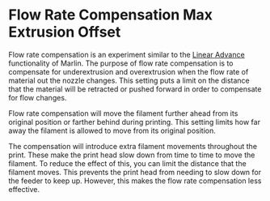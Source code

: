 Flow Rate Compensation Max Extrusion Offset
====
Flow rate compensation is an experiment similar to the [Linear Advance](http://marlinfw.org/docs/features/lin_advance.html) functionality of Marlin. The purpose of flow rate compensation is to compensate for underextrusion and overextrusion when the flow rate of material out the nozzle changes. This setting puts a limit on the distance that the material will be retracted or pushed forward in order to compensate for flow changes.

Flow rate compensation will move the filament further ahead from its original position or farther behind during printing. This setting limits how far away the filament is allowed to move from its original position.

The compensation will introduce extra filament movements throughout the print. These make the print head slow down from time to time to move the filament. To reduce the effect of this, you can limit the distance that the filament moves. This prevents the print head from needing to slow down for the feeder to keep up. However, this makes the flow rate compensation less effective.
